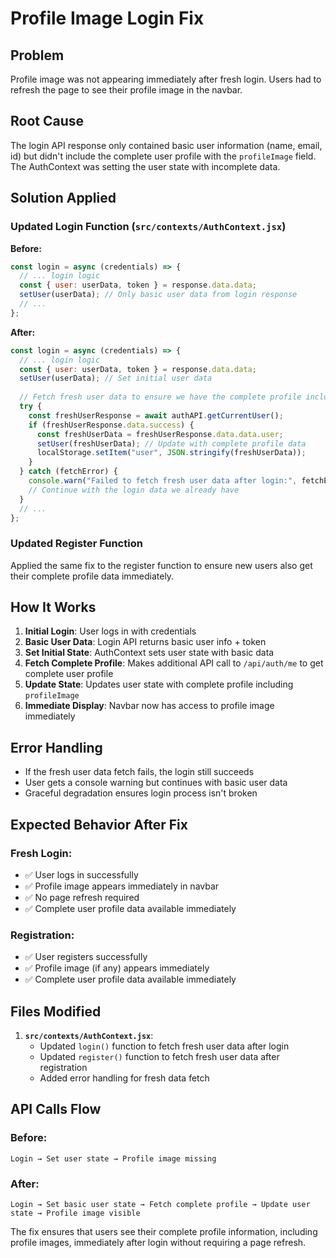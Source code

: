 # Profile Image Login Fix

## Problem
Profile image was not appearing immediately after fresh login. Users had to refresh the page to see their profile image in the navbar.

## Root Cause
The login API response only contained basic user information (name, email, id) but didn't include the complete user profile with the `profileImage` field. The AuthContext was setting the user state with incomplete data.

## Solution Applied

### Updated Login Function (`src/contexts/AuthContext.jsx`)

**Before:**
```javascript
const login = async (credentials) => {
  // ... login logic
  const { user: userData, token } = response.data.data;
  setUser(userData); // Only basic user data from login response
  // ...
};
```

**After:**
```javascript
const login = async (credentials) => {
  // ... login logic
  const { user: userData, token } = response.data.data;
  setUser(userData); // Set initial user data
  
  // Fetch fresh user data to ensure we have the complete profile including image
  try {
    const freshUserResponse = await authAPI.getCurrentUser();
    if (freshUserResponse.data.success) {
      const freshUserData = freshUserResponse.data.data.user;
      setUser(freshUserData); // Update with complete profile data
      localStorage.setItem("user", JSON.stringify(freshUserData));
    }
  } catch (fetchError) {
    console.warn("Failed to fetch fresh user data after login:", fetchError);
    // Continue with the login data we already have
  }
  // ...
};
```

### Updated Register Function
Applied the same fix to the register function to ensure new users also get their complete profile data immediately.

## How It Works

1. **Initial Login**: User logs in with credentials
2. **Basic User Data**: Login API returns basic user info + token
3. **Set Initial State**: AuthContext sets user state with basic data
4. **Fetch Complete Profile**: Makes additional API call to `/api/auth/me` to get complete user profile
5. **Update State**: Updates user state with complete profile including `profileImage`
6. **Immediate Display**: Navbar now has access to profile image immediately

## Error Handling

- If the fresh user data fetch fails, the login still succeeds
- User gets a console warning but continues with basic user data
- Graceful degradation ensures login process isn't broken

## Expected Behavior After Fix

### Fresh Login:
- ✅ User logs in successfully
- ✅ Profile image appears immediately in navbar
- ✅ No page refresh required
- ✅ Complete user profile data available immediately

### Registration:
- ✅ User registers successfully
- ✅ Profile image (if any) appears immediately
- ✅ Complete user profile data available immediately

## Files Modified

1. **`src/contexts/AuthContext.jsx`**:
   - Updated `login()` function to fetch fresh user data after login
   - Updated `register()` function to fetch fresh user data after registration
   - Added error handling for fresh data fetch

## API Calls Flow

### Before:
```
Login → Set user state → Profile image missing
```

### After:
```
Login → Set basic user state → Fetch complete profile → Update user state → Profile image visible
```

The fix ensures that users see their complete profile information, including profile images, immediately after login without requiring a page refresh.